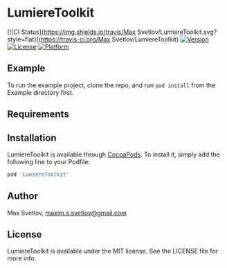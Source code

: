 # LumiereToolkit

[![CI Status](https://img.shields.io/travis/Max Svetlov/LumiereToolkit.svg?style=flat)](https://travis-ci.org/Max Svetlov/LumiereToolkit)
[![Version](https://img.shields.io/cocoapods/v/LumiereToolkit.svg?style=flat)](https://cocoapods.org/pods/LumiereToolkit)
[![License](https://img.shields.io/cocoapods/l/LumiereToolkit.svg?style=flat)](https://cocoapods.org/pods/LumiereToolkit)
[![Platform](https://img.shields.io/cocoapods/p/LumiereToolkit.svg?style=flat)](https://cocoapods.org/pods/LumiereToolkit)

## Example

To run the example project, clone the repo, and run `pod install` from the Example directory first.

## Requirements

## Installation

LumiereToolkit is available through [CocoaPods](https://cocoapods.org). To install
it, simply add the following line to your Podfile:

```ruby
pod 'LumiereToolkit'
```

## Author

Max Svetlov, maxim.s.svetlov@gmail.com

## License

LumiereToolkit is available under the MIT license. See the LICENSE file for more info.
